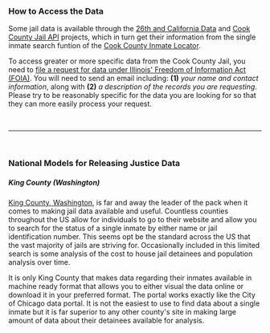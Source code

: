 ### How to Access the Data

Some jail data is available through the [26th and California Data](http://26thandcalifornia.recoveredfactory.net) and [Cook County Jail API](https://github.com/sc3/cookcountyjail/wiki/API-guide) projects, which in turn get their information from the single inmate search funtion of the [Cook County Inmate Locator](http://www2.cookcountysheriff.org/search2/).

To access greater or more specific data from the Cook County Jail, you need to [file a request for data under Illinois' Freedom of Information Act (FOIA)](http://www.statesattorney.org/about_the_office.html). You will need to send an email including: **(1)** *your name and contact information*, along with **(2)** *a description of the records you are requesting*. Please try to be reasonably specific for the data you are looking for so that they can more easily process your request.

<br><hr><br>


### National Models for Releasing Justice Data  

##### King County (Washington)  

[King County, Washington](https://data.kingcounty.gov/browse?&tags=jail+inmate), is far and away the leader of the pack when it comes to making jail data available and useful. Countless counties throughout the US allow for individuals to go to their website and allow you to search for the status of a single inmate by either name or jail identification number. This seems opt be the standard across the US that the vast majority of jails are striving for. Occasionally included in this limited search is some analysis of the cost to house jail detainees and population analysis over time.  

It is only King County that makes data regarding their inmates available in machine ready format that allows you to either visual the data online or download it in your preferred format. The portal works exactly like the City of Chicago data portal. It is not the easiest to use to find data about a single inmate but it is far superior to any other county's site in making large amount of data about their detainees available for analysis.  